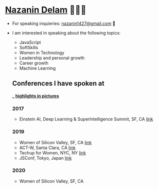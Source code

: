# [Nazanin Delam](https://www.linkedin.com/in/nazanindelam/) 👩🏻‍💻

- For speaking inquieries: nazanin1427@gmail.com 🌱
- I am interested in speaking about the following topics:
  - JavaScript 
  - SoftSkills
  - Women in Technology
  - Leadership and personal growth
  - Career growth
  - Machine Learning
  
  ## Conferences I have spoken at 
  #### _ [highlights in pictures](https://www.instagram.com/stories/highlights/18071228101080789/)
  
  ### 2017
  - Einstein AI, Deep Learning & SuperIntelligence Summit, SF, CA [link](http://claridenglobal.com/conference/einsteinai2017/)
  
  ### 2019
  - Women of Silicon Valley, SF, CA [link](https://twitter.com/WinTechSeries/status/1124013435912630272)
  - ACT-W, Santa Clara, CA [link](https://act-w.org/)
  - Techup for Women, NYC, NY [link](https://techupforwomen.com/)
  - JSConf, Tokyo, Japan [link](https://jsconf.jp/2019/)
  
  
  ### 2020
  - Women of Silicon Valley, SF, CA
  
